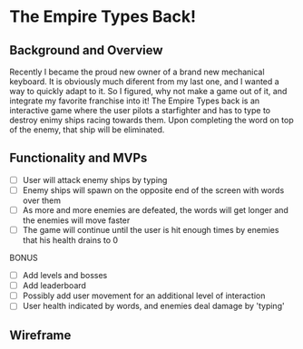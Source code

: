 # The Empire Types Back!

## Background and Overview
Recently I became the proud new owner of a brand new mechanical keyboard. It is obviously much diferent from my last one, and I wanted a way to quickly adapt to it. So I figured, why not make a game out of it, and integrate my favorite franchise into it!
The Empire Types back is an interactive game where the user pilots a starfighter and has to type to destroy enimy ships racing towards them. Upon completing the word on top of the enemy, that ship will be eliminated.


## Functionality and MVPs
- [ ] User will attack enemy ships by typing
- [ ] Enemy ships will spawn on the opposite end of the screen with words over them
- [ ] As more and more enemies are defeated, the words will get longer and the enemies will move faster
- [ ] The game will continue until the user is hit enough times by enemies that his health drains to 0

BONUS
- [ ] Add levels and bosses
- [ ] Add leaderboard
- [ ] Possibly add user movement for an additional level of interaction
- [ ] User health indicated by words, and enemies deal damage by 'typing'

## Wireframe

